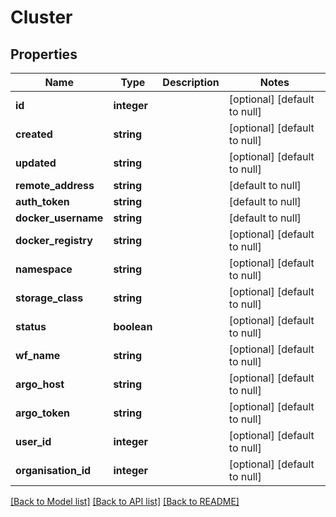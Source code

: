 # Cluster

## Properties
Name | Type | Description | Notes
------------ | ------------- | ------------- | -------------
**id** | **integer** |  | [optional] [default to null]
**created** | **string** |  | [optional] [default to null]
**updated** | **string** |  | [optional] [default to null]
**remote_address** | **string** |  | [default to null]
**auth_token** | **string** |  | [default to null]
**docker_username** | **string** |  | [default to null]
**docker_registry** | **string** |  | [optional] [default to null]
**namespace** | **string** |  | [optional] [default to null]
**storage_class** | **string** |  | [optional] [default to null]
**status** | **boolean** |  | [optional] [default to null]
**wf_name** | **string** |  | [optional] [default to null]
**argo_host** | **string** |  | [optional] [default to null]
**argo_token** | **string** |  | [optional] [default to null]
**user_id** | **integer** |  | [optional] [default to null]
**organisation_id** | **integer** |  | [optional] [default to null]

[[Back to Model list]](../README.md#documentation-for-models) [[Back to API list]](../README.md#documentation-for-api-endpoints) [[Back to README]](../README.md)


